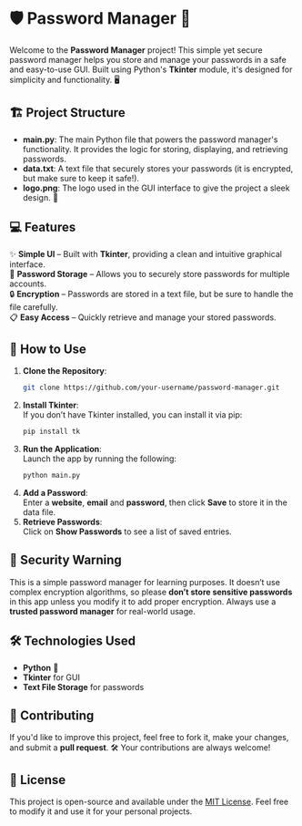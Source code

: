 # 🛡️ **Password Manager** 🔐

Welcome to the **Password Manager** project! This simple yet secure password manager helps you store and manage your passwords in a safe and easy-to-use GUI. Built using Python's **Tkinter** module, it's designed for simplicity and functionality. 🖥️

## 🏗️ **Project Structure**
- **main.py**: The main Python file that powers the password manager's functionality. It provides the logic for storing, displaying, and retrieving passwords. 
- **data.txt**: A text file that securely stores your passwords (it is encrypted, but make sure to keep it safe!).
- **logo.png**: The logo used in the GUI interface to give the project a sleek design. 🎨

## 💻 **Features**  
✨ **Simple UI** – Built with **Tkinter**, providing a clean and intuitive graphical interface.  
🔑 **Password Storage** – Allows you to securely store passwords for multiple accounts.  
🔒 **Encryption** – Passwords are stored in a text file, but be sure to handle the file carefully.  
📋 **Easy Access** – Quickly retrieve and manage your stored passwords.  

## 🚀 **How to Use**
1. **Clone the Repository**:
    ```bash
    git clone https://github.com/your-username/password-manager.git
    ```
2. **Install Tkinter**:  
    If you don’t have Tkinter installed, you can install it via pip:
    ```bash
    pip install tk
    ```
3. **Run the Application**:  
    Launch the app by running the following:
    ```bash
    python main.py
    ```
4. **Add a Password**:  
    Enter a **website**, **email** and **password**, then click **Save** to store it in the data file.
5. **Retrieve Passwords**:  
    Click on **Show Passwords** to see a list of saved entries.  

## 🔐 **Security Warning**  
This is a simple password manager for learning purposes. It doesn’t use complex encryption algorithms, so please **don’t store sensitive passwords** in this app unless you modify it to add proper encryption. Always use a **trusted password manager** for real-world usage.

## 🛠️ **Technologies Used**  
- **Python** 🐍  
- **Tkinter** for GUI  
- **Text File Storage** for passwords

## 💬 **Contributing**  
If you'd like to improve this project, feel free to fork it, make your changes, and submit a **pull request**. 🛠️ Your contributions are always welcome!

## 📄 **License**  
This project is open-source and available under the [MIT License](LICENSE). Feel free to modify it and use it for your personal projects.
